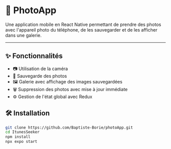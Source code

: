 # 📸 PhotoApp

Une application mobile en React Native permettant de prendre des photos avec l'appareil photo du téléphone, de les sauvegarder et de les afficher dans une galerie.

---

## ✨ Fonctionnalités

- 📷 Utilisation de la caméra
- 💾 Sauvegarde des photos
- 🖼 Galerie avec affichage des images sauvegardées
- 🗑 Suppression des photos avec mise à jour immédiate
- ⚙️ Gestion de l'état global avec Redux

## 🛠️ Installation

```bash
git clone https://github.com/Baptiste-Borie/photoApp.git
cd ItunesSeeker
npm install
npx expo start
```
